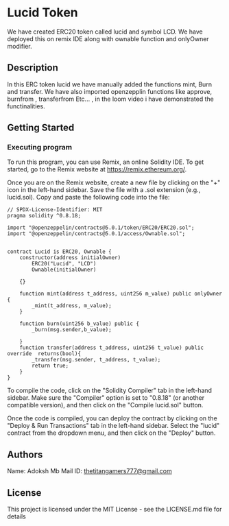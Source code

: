 # Lucid Token

We have created ERC20 token called lucid and symbol LCD. We have deployed this on remix IDE along with ownable function and onlyOwner modifier. 

## Description

In this ERC token lucid we have manually added the functions mint, Burn and transfer. We have also imported openzepplin functions like approve, burnfrom , transferfrom Etc... , in the loom video i have demonstrated the functinalities.

## Getting Started

### Executing program

To run this program, you can use Remix, an online Solidity IDE. To get started, go to the Remix website at https://remix.ethereum.org/.

Once you are on the Remix website, create a new file by clicking on the "+" icon in the left-hand sidebar. Save the file with a .sol extension (e.g., lucid.sol). Copy and paste the following code into the file:

```solidity
// SPDX-License-Identifier: MIT
pragma solidity ^0.8.18;

import "@openzeppelin/contracts@5.0.1/token/ERC20/ERC20.sol"; 
import "@openzeppelin/contracts@5.0.1/access/Ownable.sol";


contract Lucid is ERC20, Ownable { 
    constructor(address initialOwner)
        ERC20("Lucid", "LCD")
        Ownable(initialOwner) 
      
    {}

    function mint(address t_address, uint256 m_value) public onlyOwner {
        _mint(t_address, m_value); 
    }

    function burn(uint256 b_value) public {
        _burn(msg.sender,b_value); 

    }   
    function transfer(address t_address, uint256 t_value) public override  returns(bool){
        _transfer(msg.sender, t_address, t_value);
        return true; 
    }    
}

```

To compile the code, click on the "Solidity Compiler" tab in the left-hand sidebar. Make sure the "Compiler" option is set to "0.8.18" (or another compatible version), and then click on the "Compile lucid.sol" button.

Once the code is compiled, you can deploy the contract by clicking on the "Deploy & Run Transactions" tab in the left-hand sidebar. Select the "lucid" contract from the dropdown menu, and then click on the "Deploy" button.



## Authors

Name: Adoksh Mb 
Mail ID: thetitangamers777@gmail.com 


## License

This project is licensed under the MIT License - see the LICENSE.md file for details
